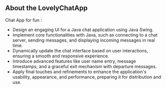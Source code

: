 ## About the LovelyChatApp

Chat App for fun :

- Design an engaging UI for a Java chat application using Java Swing.
- Implement core functionalities with Java, such as connecting to a chat server, sending messages, and displaying incoming messages in real time.
- Dynamically update the chat interface based on user interactions, ensuring a smooth and responsive experience.
- Introduce advanced features like user name entry, message timestamps, and a graceful exit mechanism with departure messages.
- Apply final touches and refinements to enhance the application's usability, appearance, and performance, preparing it for distribution and use.
